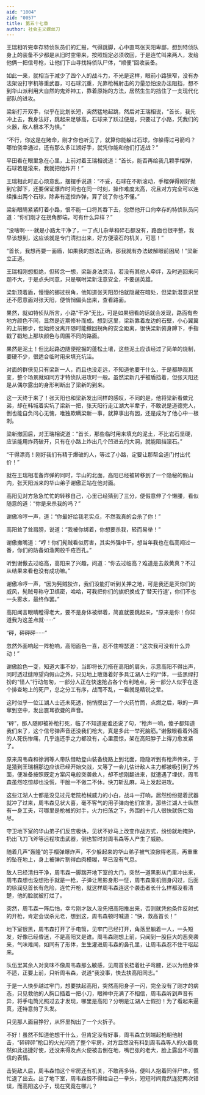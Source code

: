 ```yaml
---
aid: "1004"
zid: "0057"
title: 第五十七章
author: 社会主义螺丝刀
---
```


王瑞相听完幸存特侦队员们的汇报，气得跳脚，心中直骂张天阳卑鄙，想到特侦队身上的装备不少都是从旧时空带来，按照规定必须收回，于是连忙叫来两人，发给他俩一把信号枪，让他们下山寻找特侦队尸体，“顺便”回收装备。

如此一来，就相当于减少了四个人的战斗力，不光是这样，眼前小路狭窄，没有办法架设打字机等重武器，可石球沉重，光靠枪械射击的力量恐怕没办法阻挡，想不到华山派利用大自然的鬼斧神工，靠着原始的方法，居然生生的挡住了一支现代化部队的进攻。

梁新打开双手，似乎在比划长短，突然猛地起跳，然后对王瑞相说，“首长，我先冲上去，我身法好，跳起来足够高，石球来了跃过便是，只要过了小路，凭我们的火器，敌人根本不为惧。”

“不行，你这是在赌命，刚才你也听见了，就算你能躲过石球，你躲得过弓箭吗？哪怕侥幸通过，还有那么多江湖好手，就凭你能和他们打近战？”

平田看在眼里急在心里，上前对着王瑞相说道：“首长，能否再给我几颗手榴弹，石球若是滚来，我就把他炸开！”

王瑞相此时正心烦意乱，摆摆手说道：“不妥，石球在不断滚动，手榴弹得刚好抛到它脚下，还要保证爆炸时间也在同一时刻，操作难度太高，况且对方完全可以连续推出两个石球，除非有遥控炸弹，算了说了你也不懂。”

梁新眼睛紧紧盯着小路，恨不能一口将其吞下去，忽然他开口向幸存的特侦队员问道：“你们刚才在拐角那端，可有什么异样？”

“没啥啊······就是小路太干净了，一丁点儿杂草和碎石都没有，路面也很平整，我早该想到，这应该就是专门清扫出来，好方便滚石的机关，可恶！”

“首长，我想再要一面盾，如果我的想法正确，那我就有办法破解眼前困局！”梁新立正道。

王瑞相刚想拒绝，但转念一想，梁新身法灵活，若没有其他人牵绊，及时逃回来问题不大，于是点头同意，只是嘱咐梁新注意安全，不要逞英雄。

梁新顶着盾，慢慢的挪过拐角，他知道张天阳恐怕就隐藏在暗处，但梁新潜意识里还不愿意面对张天阳，便悄悄偏头出来，查看路面。

果然，就如特侦队所言，小路“干净”无比，可是如果细看的话就会发现，路面有些地方颜色不同，显然是近期修补而成。想到这里，梁新靠着左边的石壁，小心翼翼的上前挪步，但始终没离开随时能撤回拐角的安全距离，很快梁新俯身蹲下，手指戳了戳地上那块颜色与周围不同的路面。

果然是泥土！但比起路边随便挖掘的蓬松土壤，这些泥土应该经过了简单的烧制，要硬不少，很适合临时用来填充坑洼。

对面的群侠见只有梁新一人，而且也没走远，不知道他要干什么，于是都静观其变，整个场景就如同方才特侦队进攻时一般。虽然梁新几乎被盾挡着，但张天阳还是从偶尔露出的身形判断出了梁新的到来。

这一天终于来了！张天阳也和梁新发出同样的感叹，不同的是，他将梁新看做兄弟，却在韩城着实坑了梁新一把，张天阳行走江湖大半辈子，不敢说是道德完人，倒也能自负问心无愧，唯独欺瞒梁新一事，就算事出有因，还是成为了他心中一根刺。

梁新撤回后，对王瑞相说道：“首长，那些临时用来填充的泥土，不比岩石坚硬，应该能用炸药破开，只有在小路上炸出几个凹进去的大洞，就能阻挡滚石。”

“干得漂亮！刚好我们有精于爆破的人，等过了小路，定要让那帮会道门付出代价！”

就在王瑞相准备炸弹的同时，华山的北面，高阳已经被转移到了一个隐秘的假山内，张天阳派来的华山弟子谢傲正站在他对面。

高阳见对方急急忙忙的转移自己，心里已经猜到了三分，便假意伸了个懒腰，看似随意的道：“你是来杀我的吗？”

谢傲冷哼一声，道：“你最好给我老实点，不然我真的会杀了你！”

高阳耸了耸肩膀，说道：“我被你绑着，你想要杀我，轻而易举！”

谢傲撇嘴道：“哼！你们髡贼看似厉害，其实外强中干，想当年我也在临高闯过一番，你们的防备如渔网般千疮百孔。”

听到谢傲去过临高，高阳来了兴趣，问道：“你去过临高？难道是去救黄真？不过从结果来看也没有成功嘛。”

谢傲冷哼一声，“因为髡贼狡诈，我们没能打听到关押之地，可是我还是灭你们的威风，髡贼号称守卫缜密，哈哈，可我把你们的旗帜换成了‘替天行道’，你们不也一头雾水，最终作罢。”

高阳闻言眼睛瞪得老大，要不是身体被绑着，简直就要跳起来，“原来是你！你知道我为这差点就······”

“砰，砰砰砰······”

忽然外面响起一阵枪响，高阳面色一喜，忍不住嘚瑟道：“这次我可没有什么异动！”

谢傲脸色一变，知道大事不妙，当即将长刀搭在高阳的肩头，示意高阳不得出声，同时透过缝隙望向假山之外，只见地上散落着好多具江湖人士的尸体，一些黑绿打扮的“怪人”行动匆匆，一部分人正在快速抢占各个有利地点，另一部分人似乎在逐个排查地上的死尸，总之分工有序，战而不乱，一看就是精锐之辈。

这时似乎一位江湖人士还未死透，悄悄摸出了一个火药竹筒，点燃之后，啾的一声窜到空中，发出震耳欲聋的声音。

“砰”，那人随即被补枪打死，临了不知道是谁还说了句，“枪声一响，傻子都知道我们来了，这个信号弹声音还没我们枪大，真是多此一举死脑筋。”谢傲眼看着外面的人死伤惨痛，几乎连还手之力都没有，心里震惊，架在高阳脖子上得刀愈发紧了。

原来周韦森和徐润等人带队借助登山装备绕路上到北面，隐隐听到有枪声传来，于是猜到王瑞相那边应该已经开始交战，又等了一会儿估计敌人主力都被吸引到了外面，便准备按照既定方案闪电般突袭救人，却不想刚翻进来，就遭遇了埋伏，周韦森虽然吃惊却也没慌，干脆一不做二不休，快刀斩乱麻，马上发起进攻。

这些江湖人士都是没见过元老院枪械威力的小白，战斗一打响，居然纷纷提着武器就冲了过来，周韦森见状大喜，毫不客气的用子弹向他们宣泄，那些江湖人士纵然有一身工夫，可哪里是枪械的对手，火力扫荡之下，外围的十几人很快就伤亡殆尽。

守卫地下室的华山弟子们反应极快，见状不妙马上改变作战方式，纷纷就地掩护，扔出飞刀飞斧等远程攻击武器，倒也暂时对周韦森等人产生了威胁。

随着几声“轰隆”的手榴弹爆炸声，不少躲起来的华山弟子被气浪掀得老高，再重重的坠在地上，身上被弹片割得血肉模糊，早已没有气息。

敌人已经清扫干净，周韦森一脚踹开地下室的大门，突然一道黑影从门里冲出来，周韦森想也没想抬手就是一枪，子弹让黑影身形一怔，周韦森乘机侧身闪过，后面的徐润见首长有危险，连忙开枪，就这样周韦森连这个袭击者长什么样都没看清楚，他的脸就被打烂了。

突然，周韦森一阵后怕，幸亏刚才敌人没先把高阳推出来，否则就凭他条件反射式的开枪，肯定会误杀元老，想到这，周韦森顿时喊道：“快，救高首长！”

地下室很黑，周韦森打开了手电筒，见牢门已经打开，角落里躺着一人，一头短发，好像已经昏迷，不是高阳又是谁。周韦森刚想上前，只闻到一股巨大的恶臭袭来，气味难闻，如同有了形体，生生灌进周韦森的鼻孔里，让周韦森忍不住干呕起来。

队伍里其余人对臭味不像周韦森那么敏感，见周首长捂着肚子弯腰，还以为他身体不适，正要上前，只听周韦森，说道“我没事，快去扶高阳同志。”

于是一人快步越过牢门，想要扶起高阳，突然高阳身子一闪，完全没有了刚才的病态，只见救他的人胸口插着一把小刀，眼神中充满了不相信，周韦森听到声音有异，将手电筒光照过去才发现，哪里是高阳？分明是江湖人士假扮！为了看起来逼真，还特意剪了头发。

只见那人面目狰狞，从怀里掏出了一个火折子。

不好！虽然不知道他想干什么，但肯定没有好事，周韦森立刻端起枪朝他射击，“砰砰砰”枪口的火光闪亮了整个牢房，对方显然没有料到周韦森等人的火器竟然如此迅捷好使，还没来得及点火便被击倒在地，嘴巴张的老大，脸上露出不可置信的表情。

击毙敌人后，周韦森怕这个牢房还有机关，不敢再多待，便叫人抱着同伴尸体，慌忙退了出去。出了地下室，周韦森恨不得给自己一拳头，短短时间竟然连犯两次错误，而高阳这小子，现在究竟在哪儿？
